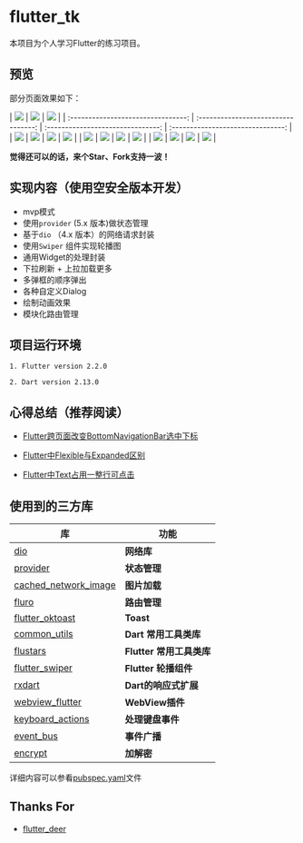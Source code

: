 # flutter_tk
本项目为个人学习Flutter的练习项目。

## 预览

部分页面效果如下：

| ![](./flutter_tuike/preview/1.png) | ![](./flutter_tuike/preview/2.png)   |  ![](./flutter_tuike/preview/3.gif)   |
| :--------------------------------: | :---------------------------------: | :-------------------------------: | :-------------------------------:  |
| ![](./flutter_tuike/preview/4.gif)    |  ![](./flutter_tuike/preview/5.png)    | ![](./flutter_tuike/preview/6.png)   |  ![](./flutter_tuike/preview/7.png)   |
| ![](./flutter_tuike/preview/8.png)    |  ![](./flutter_tuike/preview/9.png)   | ![](./flutter_tuike/preview/10.png)  |  ![](./flutter_tuike/preview/11.png)  |
| ![](./flutter_tuike/preview/12.png)   |  ![](./flutter_tuike/preview/13.png)   | ![](./flutter_tuike/preview/14.png)  |  ![](./flutter_tuike/preview/15.png)    |

**觉得还可以的话，来个Star、Fork支持一波！**

## 实现内容（使用空安全版本开发）

* mvp模式
* 使用`provider` (5.x 版本)做状态管理
* 基于`dio` （4.x 版本）的网络请求封装
* 使用`Swiper` 组件实现轮播图
* 通用Widget的处理封装
* 下拉刷新 + 上拉加载更多
* 多弹框的顺序弹出
* 各种自定义Dialog
* 绘制动画效果
* 模块化路由管理

## 项目运行环境
    1. Flutter version 2.2.0
     
    2. Dart version 2.13.0
    
## 心得总结（推荐阅读）

- [Flutter跨页面改变BottomNavigationBar选中下标](https://www.jianshu.com/p/e01fd340906f)

- [Flutter中Flexible与Expanded区别](https://www.jianshu.com/p/4d589fc19a45)

- [Flutter中Text占用一整行可点击](https://www.jianshu.com/p/0d57fc4a3a6f)



## 使用到的三方库

| 库                         | 功能             |
| -------------------------- | --------------- |
| [dio](https://github.com/flutterchina/dio)                            | **网络库**       |
| [provider](https://github.com/rrousselGit/provider)                   | **状态管理**     |
| [cached_network_image](https://github.com/renefloor/flutter_cached_network_image)       | **图片加载**       |
| [fluro](https://github.com/theyakka/fluro)                            | **路由管理**     |
| [flutter_oktoast](https://github.com/OpenFlutter/flutter_oktoast)     | **Toast**        |
| [common_utils](https://github.com/Sky24n/common_utils)                | **Dart 常用工具类库**    
| [flustars](https://github.com/Sky24n/flustars)                        | **Flutter 常用工具类库**       |
| [flutter_swiper](https://github.com/best-flutter/flutter_swiper)      | **Flutter 轮播组件**       |  
| [rxdart](https://github.com/ReactiveX/rxdart)                         | **Dart的响应式扩展** |
| [webview_flutter](https://github.com/flutter/plugins/tree/master/packages/webview_flutter)    | **WebView插件**       |
| [keyboard_actions](https://github.com/diegoveloper/flutter_keyboard_actions)                  | **处理键盘事件**        
| [event_bus](http://github.com/marcojakob/dart-event-bus)           | **事件广播** |
| [encrypt](https://github.com/leocavalcante/encrypt)           | **加解密** |




详细内容可以参看[pubspec.yaml](https://github.com/applebest/flutter_tk/blob/main/flutter_tuike/pubspec.yaml)文件    


## Thanks For

- [flutter_deer](https://github.com/simplezhli/flutter_deer)